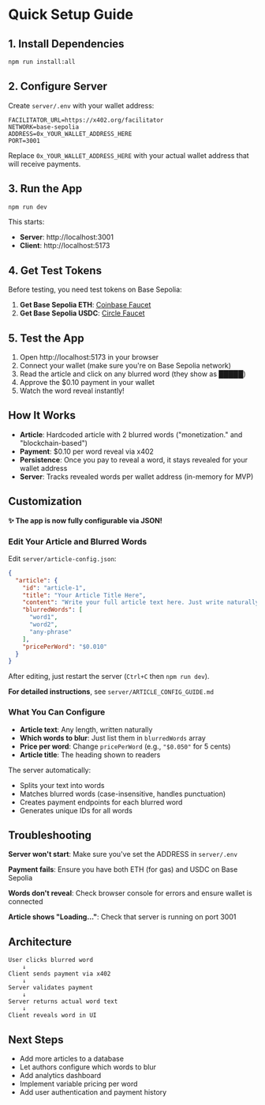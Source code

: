 # Quick Setup Guide

## 1. Install Dependencies

```bash
npm run install:all
```

## 2. Configure Server

Create `server/.env` with your wallet address:

```env
FACILITATOR_URL=https://x402.org/facilitator
NETWORK=base-sepolia
ADDRESS=0x_YOUR_WALLET_ADDRESS_HERE
PORT=3001
```

Replace `0x_YOUR_WALLET_ADDRESS_HERE` with your actual wallet address that will receive payments.

## 3. Run the App

```bash
npm run dev
```

This starts:
- **Server**: http://localhost:3001
- **Client**: http://localhost:5173

## 4. Get Test Tokens

Before testing, you need test tokens on Base Sepolia:

1. **Get Base Sepolia ETH**: [Coinbase Faucet](https://www.coinbase.com/faucets/base-ethereum-sepolia-faucet)
2. **Get Base Sepolia USDC**: [Circle Faucet](https://faucet.circle.com/)

## 5. Test the App

1. Open http://localhost:5173 in your browser
2. Connect your wallet (make sure you're on Base Sepolia network)
3. Read the article and click on any blurred word (they show as █████)
4. Approve the $0.10 payment in your wallet
5. Watch the word reveal instantly!

## How It Works

- **Article**: Hardcoded article with 2 blurred words ("monetization." and "blockchain-based")
- **Payment**: $0.10 per word reveal via x402
- **Persistence**: Once you pay to reveal a word, it stays revealed for your wallet address
- **Server**: Tracks revealed words per wallet address (in-memory for MVP)

## Customization

**✨ The app is now fully configurable via JSON!**

### Edit Your Article and Blurred Words

Edit `server/article-config.json`:

```json
{
  "article": {
    "id": "article-1",
    "title": "Your Article Title Here",
    "content": "Write your full article text here. Just write naturally!",
    "blurredWords": [
      "word1",
      "word2",
      "any-phrase"
    ],
    "pricePerWord": "$0.010"
  }
}
```

After editing, just restart the server (`Ctrl+C` then `npm run dev`).

**For detailed instructions**, see `server/ARTICLE_CONFIG_GUIDE.md`

### What You Can Configure

- **Article text**: Any length, written naturally
- **Which words to blur**: Just list them in `blurredWords` array
- **Price per word**: Change `pricePerWord` (e.g., `"$0.050"` for 5 cents)
- **Article title**: The heading shown to readers

The server automatically:
- Splits your text into words
- Matches blurred words (case-insensitive, handles punctuation)
- Creates payment endpoints for each blurred word
- Generates unique IDs for all words

## Troubleshooting

**Server won't start**: Make sure you've set the ADDRESS in `server/.env`

**Payment fails**: Ensure you have both ETH (for gas) and USDC on Base Sepolia

**Words don't reveal**: Check browser console for errors and ensure wallet is connected

**Article shows "Loading..."**: Check that server is running on port 3001

## Architecture

```
User clicks blurred word
    ↓
Client sends payment via x402
    ↓
Server validates payment
    ↓
Server returns actual word text
    ↓
Client reveals word in UI
```

## Next Steps

- Add more articles to a database
- Let authors configure which words to blur
- Add analytics dashboard
- Implement variable pricing per word
- Add user authentication and payment history

